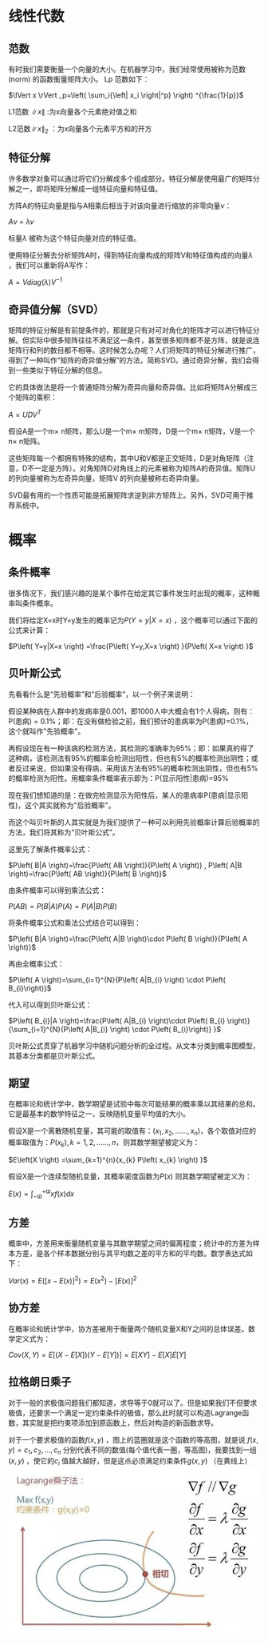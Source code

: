 # 线性代数

## 范数
有时我们需要衡量一个向量的大小。在机器学习中，我们经常使用被称为范数(norm) 的函数衡量矩阵大小。
Lp 范数如下：

$\lVert x \rVert _p=\left( \sum_i{\left| x_i \right|^p} \right) ^{\frac{1}{p}}$


L1范数 $\lVert x \rVert$ :为x向量各个元素绝对值之和

L2范数$\lVert x \rVert _2$ ：为x向量各个元素平方和的开方

## 特征分解
许多数学对象可以通过将它们分解成多个组成部分。特征分解是使用最广的矩阵分解之一，即将矩阵分解成一组特征向量和特征值。

方阵A的特征向量是指与A相乘后相当于对该向量进行缩放的非零向量$\nu$：

$A\nu \ =\ \lambda \nu$

标量$\lambda$ 被称为这个特征向量对应的特征值。

使用特征分解去分析矩阵A时，得到特征向量构成的矩阵V和特征值构成的向量$\lambda$ ，我们可以重新将A写作：

$A=Vdiag\left( \lambda \right) V^{-1}$

## 奇异值分解（SVD）
矩阵的特征分解是有前提条件的，那就是只有对可对角化的矩阵才可以进行特征分解。但实际中很多矩阵往往不满足这一条件，甚至很多矩阵都不是方阵，就是说连矩阵行和列的数目都不相等。这时候怎么办呢？人们将矩阵的特征分解进行推广，得到了一种叫作“矩阵的奇异值分解”的方法，简称SVD。通过奇异分解，我们会得到一些类似于特征分解的信息。

它的具体做法是将一个普通矩阵分解为奇异向量和奇异值。比如将矩阵A分解成三个矩阵的乘积：

$A=UDV^{T}$ 

假设A是一个m$\times$ n矩阵，那么U是一个m$\times$ m矩阵，D是一个m$\times$ n矩阵，V是一个n$\times$ n矩阵。

这些矩阵每一个都拥有特殊的结构，其中U和V都是正交矩阵，D是对角矩阵（注意，D不一定是方阵）。对角矩阵D对角线上的元素被称为矩阵A的奇异值。矩阵U的列向量被称为左奇异向量，矩阵V 的列向量被称右奇异向量。

SVD最有用的一个性质可能是拓展矩阵求逆到非方矩阵上。另外，SVD可用于推荐系统中。

# 概率

## 条件概率
很多情况下，我们感兴趣的是某个事件在给定其它事件发生时出现的概率，这种概率叫条件概率。

我们将给定X=x时Y=y发生的概率记为$P\left( Y=y|X=x \right)$ ，这个概率可以通过下面的公式来计算：

$P\left( Y=y|X=x \right) =\frac{P\left( Y=y,X=x \right) }{P\left( X=x \right) }$

## 贝叶斯公式
先看看什么是“先验概率”和“后验概率”，以一个例子来说明：

假设某种病在人群中的发病率是0.001，即1000人中大概会有1个人得病，则有： P(患病) = 0.1%；即：在没有做检验之前，我们预计的患病率为P(患病)=0.1%，这个就叫作"先验概率"。

再假设现在有一种该病的检测方法，其检测的准确率为95%；即：如果真的得了这种病，该检测法有95%的概率会检测出阳性，但也有5%的概率检测出阴性；或者反过来说，但如果没有得病，采用该方法有95%的概率检测出阴性，但也有5%的概率检测为阳性。用概率条件概率表示即为：P(显示阳性|患病)=95%

现在我们想知道的是：在做完检测显示为阳性后，某人的患病率P(患病|显示阳性)，这个其实就称为"后验概率"。

而这个叫贝叶斯的人其实就是为我们提供了一种可以利用先验概率计算后验概率的方法，我们将其称为“贝叶斯公式”。

这里先了解条件概率公式：

$P\left( B|A \right)=\frac{P\left( AB \right)}{P\left( A \right)} , P\left( A|B \right)=\frac{P\left( AB \right)}{P\left( B \right)}$

由条件概率可以得到乘法公式：

$P\left( AB \right)=P\left( B|A \right)P\left( A \right)=P\left( A|B \right)P\left( B \right)$

将条件概率公式和乘法公式结合可以得到：

$P\left( B|A \right)=\frac{P\left( A|B \right)\cdot P\left( B \right)}{P\left( A \right)}$

再由全概率公式：

$P\left( A \right)=\sum_{i=1}^{N}{P\left( A|B_{i} \right) \cdot P\left( B_{i}\right)}$ 

代入可以得到贝叶斯公式：

$P\left( B_{i}|A \right)=\frac{P\left( A|B_{i} \right)\cdot P\left( B_{i} \right)}{\sum_{i=1}^{N}{P\left( A|B_{i} \right) \cdot P\left( B_{i}\right)} }$


贝叶斯公式贯穿了机器学习中随机问题分析的全过程。从文本分类到概率图模型，其基本分类都是贝叶斯公式。

## 期望
在概率论和统计学中，数学期望是试验中每次可能结果的概率乘以其结果的总和。它是最基本的数学特征之一，反映随机变量平均值的大小。

假设X是一个离散随机变量，其可能的取值有：$\left( x_1,x_2,......,x_n \right)$，各个取值对应的概率取值为：$P\left( x_{k} \right) , k=1,2,......,n$，则其数学期望被定义为：

$E\left(X \right) =\sum_{k=1}^{n}{x_{k} P\left( x_{k} \right) }$ 

假设X是一个连续型随机变量，其概率密度函数为$P\left( x \right)$ 则其数学期望被定义为：

$E\left( x \right) =\int_{-\varpi }^{+\varpi } xf\left( x \right) dx$

## 方差
概率中，方差用来衡量随机变量与其数学期望之间的偏离程度；统计中的方差为样本方差，是各个样本数据分别与其平均数之差的平方和的平均数。数学表达式如下：

$Var\left( x \right) =E\left( \left[ x-E\left( x \right) \right] ^2 \right) =E\left( x^2 \right) -\left[ E\left( x \right) \right] ^2$

## 协方差
在概率论和统计学中，协方差被用于衡量两个随机变量X和Y之间的总体误差。数学定义式为：

$Cov\left( X,Y \right) =E\left[ \left( X-E\left[ X \right] \right) \left( Y-E\left[ Y \right] \right) \right] =E\left[ XY \right] -E\left[ X \right] E\left[ Y \right]$

## 拉格朗日乘子
对于一般的求极值问题我们都知道，求导等于0就可以了。但是如果我们不但要求极值，还要求一个满足一定约束条件的极值，那么此时就可以构造Lagrange函数，其实就是把约束项添加到原函数上，然后对构造的新函数求导。

对于一个要求极值的函数$f\left( x,y \right)$ ，图上的蓝圈就是这个函数的等高图，就是说 $f\left( x,y \right) =c_{1} ,c_{2} ,...,c_{n}$ 分别代表不同的数值(每个值代表一圈，等高图)，我要找到一组$\left( x,y \right)$ ，使它的$c_{i}$ 值越大越好，但是这点必须满足约束条件$g\left( x,y \right)$ （在黄线上）
![Image text](https://github.com/billreus/ML/blob/master/Screenshots/lagrange.jpg)